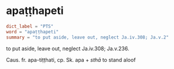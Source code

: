 # apaṭṭhapeti

``` toml
dict_label = "PTS"
word = "apaṭṭhapeti"
summary = "to put aside, leave out, neglect Ja.iv.308; Ja.v.2"
```

to put aside, leave out, neglect Ja.iv.308; Ja.v.236.

Caus. fr. apa\-tiṭṭhati, cp. Sk. apa \+ *sthā* to stand aloof

